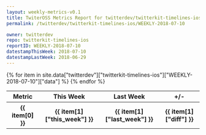 ```yaml
---
layout: weekly-metrics-v0.1
title: TwiterOSS Metrics Report for twitterdev/twitterkit-timelines-ios | WEEKLY-2018-07-10
permalink: /twitterdev/twitterkit-timelines-ios/WEEKLY-2018-07-10

owner: twitterdev
repo: twitterkit-timelines-ios
reportID: WEEKLY-2018-07-10
datestampThisWeek: 2018-07-10
datestampLastWeek: 2018-06-29
---
```


<table style="width: 100%">
    <tr>
        <th>Metric</th>
        <th>This Week</th>
        <th>Last Week</th>
        <th>+/-</th>
    </tr>
    {% for item in site.data["twitterdev"]["twitterkit-timelines-ios"]["WEEKLY-2018-07-10"]["data"] %}
    <tr>
        <th>{{ item[0] }}</th>
        <th>{{ item[1]["this_week"] }}</th>
        <th>{{ item[1]["last_week"] }}</th>
        <th>{{ item[1]["diff"] }}</th>
    </tr>
    {% endfor %}
</table>


